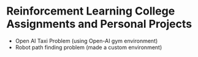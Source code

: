 # Reinforcement Learning College Assignments and Personal Projects
* Open AI Taxi Problem (using Open-AI gym environment)
* Robot path finding problem (made a custom environment)